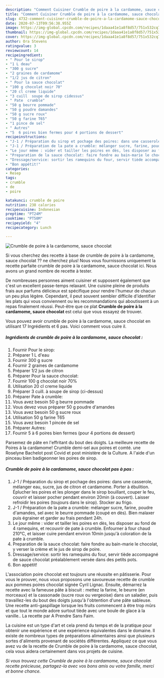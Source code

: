 ```yaml
---
description: "Comment Cuisiner Crumble de poire à la cardamome, sauce chocolat"
title: "Comment Cuisiner Crumble de poire à la cardamome, sauce chocolat"
slug: 4732-comment-cuisiner-crumble-de-poire-a-la-cardamome-sauce-chocolat
date: 2020-07-13T09:56:38.955Z
image: https://img-global.cpcdn.com/recipes/1daaa41e1a8f8d57/751x532cq70/crumble-de-poire-a-la-cardamome-sauce-chocolat-photo-principale-de-la-recette.jpg
thumbnail: https://img-global.cpcdn.com/recipes/1daaa41e1a8f8d57/751x532cq70/crumble-de-poire-a-la-cardamome-sauce-chocolat-photo-principale-de-la-recette.jpg
cover: https://img-global.cpcdn.com/recipes/1daaa41e1a8f8d57/751x532cq70/crumble-de-poire-a-la-cardamome-sauce-chocolat-photo-principale-de-la-recette.jpg
author: Ora Stevens
ratingvalue: 3
reviewcount: 14
recipeingredient:
- " Pour le sirop"
- "1 L deau"
- "300 g sucre"
- "2 graines de cardamome"
- "1/2 jus de citron"
- " Pour la sauce chocolat"
- "100 g chocolat noir 70"
- "20 cl creme liquide"
- "3 cuill  soupe de sirop cidessus"
- " Pate  crumble"
- "50 g beurre pommade"
- "50 g poudre damandes"
- "50 g sucre roux"
- "50 g farine T65"
- "1 pince de sel"
- " Autres"
- "5  6 poires bien fermes pour 4 portions de dessert"
recipeinstructions:
- "J-1 / Préparation du sirop et pochage des poires: dans une casserole, mélanger eau, sucre, jus de citron et cardamome. Porter à ébulition. Éplucher les poires et les plonger dans le sirop bouillant, couper le feu, couvrir et laisser pocher pendant environ 20min (à couvert). Laisser refroidir les poires (toujours dans le sirop). Stocker au frigo."
- "J-1 / Préparation de la pate a crumble: mélanger sucre, farine, poudre d&#39;amandes, sel avec le beurre pommade (coupé en dès). Bien malaxer puis égrainer et garder au frais pendant 24h."
- "Le jour même : vider et tailler les poires en dès, les disposer au fond de 4 ramequins, et recouvrir de pate à crumble. Enfourner à four chaud 210°C, et laisser cuire pendant environ 10min jusqu&#39;à coloration de la pate à crumble."
- "Preparation de la sauce chocolat: faire fondre au bain-marie le chocolat, y verser la crème et le jus de sirop de poire."
- "Dressage/service: sortir les ramequins du four, servir tiède accompagné de sauce chocolat préalablement versée dans des petits pots."
- "Bon appétit!"
categories:
- Resep
tags:
- crumble
- de
- poire

katakunci: crumble de poire 
nutrition: 238 calories
recipecuisine: Indonesian
preptime: "PT24M"
cooktime: "PT50M"
recipeyield: "4"
recipecategory: Lunch

---
```



![Crumble de poire à la cardamome, sauce chocolat](https://img-global.cpcdn.com/recipes/1daaa41e1a8f8d57/751x532cq70/crumble-de-poire-a-la-cardamome-sauce-chocolat-photo-principale-de-la-recette.jpg)

Si vous cherchez des recette à base de crumble de poire à la cardamome, sauce chocolat ?? ne cherchez plus! Nous vous fournissons uniquement la recette parfaite crumble de poire à la cardamome, sauce chocolat ici. Nous avons un grand nombre de recette à tester.

De nombreuses personnes aiment cuisiner et supposent également que c'est un excellent passe-temps relaxant. Une cuisine pleine de produits frais aux parfums délicieux est spécifique pour rendre l'humeur de chacun un peu plus légère. Cependant, il peut souvent sembler difficile d'identifier les plats qui vous conviennent ou les recommandations qui aboutissent à un repas finalement réussi. Peut-être que ce plat <strong> Crumble de poire à la cardamome, sauce chocolat </strong> est celui que vous essayez de trouver.

<!--inarticleads1-->

Vous pouvez avoir crumble de poire à la cardamome, sauce chocolat en utilisant 17 Ingrédients et 6 pas. Voici comment vous cuire il.

##### Ingrédients de crumble de poire à la cardamome, sauce chocolat :

1. Fournir  Pour le sirop:
1. Préparer 1 L d&#39;eau
1. Fournir 300 g sucre
1. Fournir 2 graines de cardamome
1. Préparer 1/2 jus de citron
1. Préparer  Pour la sauce chocolat:
1. Fournir 100 g chocolat noir 70%
1. Utilisation 20 cl creme liquide
1. Préparer 3 cuill. à soupe de sirop (ci-dessus)
1. Préparer  Pate à crumble:
1. Vous avez besoin 50 g beurre pommade
1. Vous devez vous préparer 50 g poudre d&#39;amandes
1. Vous avez besoin 50 g sucre roux
1. Utilisation 50 g farine T65
1. Vous avez besoin 1 pincée de sel
1. Préparer  Autres:
1. Fournir 5 à 6 poires bien fermes (pour 4 portions de dessert)


Parsemez de pâte en l&#39;effritant du bout des doigts. La meilleure recette de Poires à la cardamome! Crumble demi-sel aux poires et comté. une Roselyne Bachelot post Covid et post ministère de la Culture. A l&#39;aide d&#39;un pinceau bien badigeonner les poires de sirop. 

<!--inarticleads2-->

##### Crumble de poire à la cardamome, sauce chocolat pas à pas :

1. J-1 / Préparation du sirop et pochage des poires: dans une casserole, mélanger eau, sucre, jus de citron et cardamome. Porter à ébulition. Éplucher les poires et les plonger dans le sirop bouillant, couper le feu, couvrir et laisser pocher pendant environ 20min (à couvert). Laisser refroidir les poires (toujours dans le sirop). Stocker au frigo.
1. J-1 / Préparation de la pate a crumble: mélanger sucre, farine, poudre d&#39;amandes, sel avec le beurre pommade (coupé en dès). Bien malaxer puis égrainer et garder au frais pendant 24h.
1. Le jour même : vider et tailler les poires en dès, les disposer au fond de 4 ramequins, et recouvrir de pate à crumble. Enfourner à four chaud 210°C, et laisser cuire pendant environ 10min jusqu&#39;à coloration de la pate à crumble.
1. Preparation de la sauce chocolat: faire fondre au bain-marie le chocolat, y verser la crème et le jus de sirop de poire.
1. Dressage/service: sortir les ramequins du four, servir tiède accompagné de sauce chocolat préalablement versée dans des petits pots.
1. Bon appétit!


L&#39;association poire chocolat est toujours une réussite en pâtisserie. Pour vous le prouver, nous vous proposons une savoureuse recette de crumble aux pommes poires chocolat signée Cyril Lignac. Ensuite, démarrez la recette avec la fameuse pâte à biscuit : mettez la farine, le beurre (en morceaux) et la cassonade (sucre roux ou vergeoise) dans un saladier, puis travaillez-les du bout des doigts jusqu&#39;à l&#39;obtention d&#39;une pâte sableuse. Une recette anti-gaspillage lorsque les fruits commencent à être trop mûrs et que tout le monde adore surtout tiède avec une boule de glace à la vanille.. La recette par A Prendre Sans Faim. 

<!--inarticleads1-->

<p>
La cuisine est un type d'art et cela prend du temps et de la pratique pour obtenir une expérience et une expérience équivalentes dans le domaine. Il existe de nombreux types de préparations alimentaires ainsi que plusieurs sortes d'aliments provenant de sociétés différentes. Appliquez ce que vous avez vu de la recette de Crumble de poire à la cardamome, sauce chocolat, cela vous aidera certainement dans vos projets de cuisine.
</p>

<p>
<i>Si vous trouvez cette Crumble de poire à la cardamome, sauce chocolat recette précieuse, partagez-la avec vos bons amis ou votre famille, merci et bonne chance.</i>
</p>
